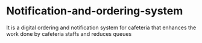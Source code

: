 # Notification-and-ordering-system
It is a digital ordering and notification system for cafeteria that enhances the work done by cafeteria staffs and reduces queues 
